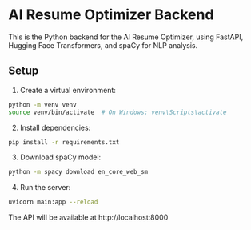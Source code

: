 # AI Resume Optimizer Backend

This is the Python backend for the AI Resume Optimizer, using FastAPI, Hugging Face Transformers, and spaCy for NLP analysis.

## Setup

1. Create a virtual environment:
```bash
python -m venv venv
source venv/bin/activate  # On Windows: venv\Scripts\activate
```

2. Install dependencies:
```bash
pip install -r requirements.txt
```

3. Download spaCy model:
```bash
python -m spacy download en_core_web_sm
```

4. Run the server:
```bash
uvicorn main:app --reload
```

The API will be available at http://localhost:8000